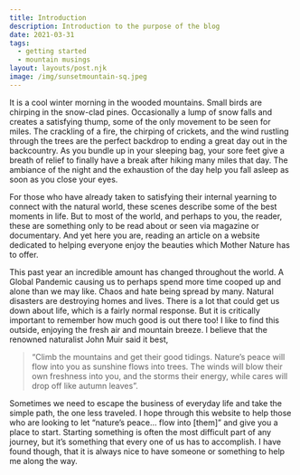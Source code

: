 ```yaml
---
title: Introduction
description: Introduction to the purpose of the blog
date: 2021-03-31
tags:
  - getting started
  - mountain musings
layout: layouts/post.njk
image: /img/sunsetmountain-sq.jpeg
---
```


<!-- ![img/sunsetmountain.jpg](../../img/sunsetmountain.jpg "Mountain image") -->

It is a cool winter morning in the wooded mountains. Small birds are chirping in the snow-clad pines. Occasionally a lump of snow falls and creates a satisfying thump, some of the only movement to be seen for miles. The crackling of a fire, the chirping of crickets, and the wind rustling through the trees are the perfect backdrop to ending a great day out in the backcountry. As you bundle up in your sleeping bag, your sore feet give a breath of relief to finally have a break after hiking many miles that day. The ambiance of the night and the exhaustion of the day help you fall asleep as soon as you close your eyes.

For those who have already taken to satisfying their internal yearning to connect with the natural world, these scenes describe some of the best moments in life. But to most of the world, and perhaps to you, the reader, these are something only to be read about or seen via magazine or documentary. And yet here you are, reading an article on a website dedicated to helping everyone enjoy the beauties which Mother Nature has to offer.

This past year an incredible amount has changed throughout the world. A Global Pandemic causing us to perhaps spend more time cooped up and alone than we may like. Chaos and hate being spread by many. Natural disasters are destroying homes and lives. There is a lot that could get us down about life, which is a fairly normal response. But it is critically important to remember how much good is out there too! I like to find this outside, enjoying the fresh air and mountain breeze. I believe that the renowned naturalist John Muir said it best,

> “Climb the mountains and get their good tidings. Nature’s peace will flow into you as sunshine flows into trees. The winds will blow their own freshness into you, and the storms their energy, while cares will drop off like autumn leaves”.

Sometimes we need to escape the business of everyday life and take the simple path, the one less traveled. I hope through this website to help those who are looking to let “nature’s peace… flow into [them]” and give you a place to start. Starting something is often the most difficult part of any journey, but it’s something that every one of us has to accomplish. I have found though, that it is always nice to have someone or something to help me along the way.

